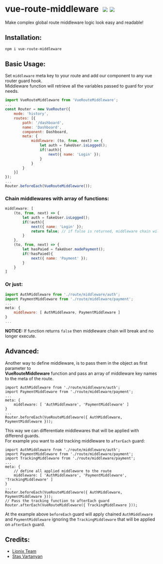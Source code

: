 # vue-route-middleware &nbsp;[![](https://img.shields.io/npm/dt/vue-route-middleware.svg)](https://www.npmjs.com/package/vue-route-middleware) [![](https://img.shields.io/npm/v/vue-route-middleware.svg)](https://www.npmjs.com/package/vue-route-middleware)


Make complex global route middleware logic look easy and readable!  


## Installation:

```bash
npm i vue-route-middleware
```


## Basic Usage:
Set `middleware` meta key to your route and add our component to any vue router guard hook.  
Middleware function will retrieve all the variables passed to guard for your needs.

```js
import VueRouteMiddleware from 'VueRouteMiddleware';
...
const Router = new VueRouter({
    mode: 'history',
    routes: [{
        path: '/dashboard',
        name: 'Dashboard',
        component: Dashboard,
        meta: {
            middleware: (to, from, next) => {
                let auth = fakeUser.isLogged();
                if(!auth){
                    next({ name: 'Login' });
                }
            }
        }
    }]
});
...
Router.beforeEach(VueRouteMiddleware());
```


### Chain middlewares with array of functions:
```js
middleware: [
    (to, from, next) => {
        let auth = fakeUser.isLogged();
        if(!auth){
            next({ name: 'Login' });
            return false; // if false is returned, middleware chain will break!
        }
    },
    (to, from, next) => {
        let hasPaied = fakeUser.madePayment();
        if(!hasPaied){
            next({ name: 'Payment' });
        }
    }
]
```


### Or just:

```js
import AuthMiddleware from './route/middleware/auth';
import PaymentMiddleware from './route/middleware/payment';
...
meta: {
    middleware: [ AuthMiddleware, PaymentMiddleware ]
}
...
```

**NOTICE:** If function returns `false` then middleware chain will break and no longer execute.


## Advanced:

Another way to define middleware, is to pass them in the object as first parameter to  
**VueRouteMiddleware** function and pass an array of middleware key names to the meta of the route.

```js;
import AuthMiddleware from './route/middleware/auth';
import PaymentMiddleware from './route/middleware/payment';
...
meta: {
    middleware: [ 'AuthMiddleware', 'PaymentMiddleware' ]
}
...
Router.beforeEach(VueRouteMiddleware({ AuthMiddleware, PaymentMiddleware }));
```

This way we can differentiate middlewares that will be applied with differend guards.  
For example you want to add tracking middleware to `afterEach` guard:

```js;
import AuthMiddleware from './route/middleware/auth';
import PaymentMiddleware from './route/middleware/payment';
import TrackingMiddleware from './route/middleware/payment';
...
meta: {
    // define all applied middleware to the route
    middleware: [ 'AuthMiddleware', 'PaymentMiddleware', 'TrackingMiddleware' ]
}
...
Router.beforeEach(VueRouteMiddleware({ AuthMiddleware, PaymentMiddleware }));
// Pass the tracking function to afterEach guard
Router.afterEach(VueRouteMiddleware({ TrackingMiddleware }));
```

At the example above `beforeEach` guard will apply chained `AuthMiddleware` and `PaymentMiddleware` ignoring the `TrackingMiddleware` that will be applied on `afterEach` guard.


## Credits:
- [Lionix Team](https://github.com/lionix-team)
- [Stas Vartanyan](https://github.com/vaawebdev)